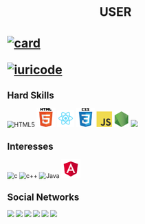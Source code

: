 <h1 align="center">USER<h1/>

[![card](https://github-readme-stats.vercel.app/api?username=alanchriss112114&theme=default)](https://github.com/alanchriss112114/)

[![iuricode](https://github-readme-stats.vercel.app/api/top-langs/?username=alanchriss112114&hide=html&layout=compact&theme=default)](https://github.com/alanchriss112114/)


## Hard Skills

<a><img height="40" src="https://imgur.com/UCSmwlz.png" alt="HTML5"/><a/>
<a><img height="44" src="https://raw.githubusercontent.com/github/explore/80688e429a7d4ef2fca1e82350fe8e3517d3494d/topics/html/html.png" alt="HTML5"/><a/>
<a><img height="40" src="https://raw.githubusercontent.com/github/explore/80688e429a7d4ef2fca1e82350fe8e3517d3494d/topics/react/react.png" alt="React"/><a/>
<a><img height="44" src="https://raw.githubusercontent.com/github/explore/80688e429a7d4ef2fca1e82350fe8e3517d3494d/topics/css/css.png" alt="CSS"/><a/>
<a><img height="36" src="https://raw.githubusercontent.com/github/explore/80688e429a7d4ef2fca1e82350fe8e3517d3494d/topics/javascript/javascript.png" alt="Javascript"/><a/>
<a><img height="36" src="https://raw.githubusercontent.com/github/explore/80688e429a7d4ef2fca1e82350fe8e3517d3494d/topics/nodejs/nodejs.png" alt="Nodejs"/><a/>
<a><img height="44" src="https://imgur.com/iJTfBwy.png"/><a/>


## Interesses

<a><img height="44" src="https://cdn.iconscout.com/icon/free/png-512/c-programming-569564.png" alt="c"/><a/>
<a><img height="40" src="https://imgur.com/f3b7uly.png" alt="c++"/><a/>
<a><img height="40" src="https://imgur.com/8gX1qys.png" alt="Java"/><a/>
<a><img height="44" src="https://raw.githubusercontent.com/github/explore/80688e429a7d4ef2fca1e82350fe8e3517d3494d/topics/angular/angular.png" alt="Angular"/><a/>

## Social Networks
  
  
  
  <a href="www.google.com"><img src="https://img.shields.io/badge/LinkedIn-0077B5?style=for-the-badge&logo=linkedin&logoColor=white"/><a/>
  <a href="www.google.com"><img src="https://img.shields.io/badge/Instagram-E4405F?style=for-the-badge&logo=instagram&logoColor=white"/><a/>
  <a href="www.google.com"><img src="https://img.shields.io/badge/Twitter-1DA1F2?style=for-the-badge&logo=twitter&logoColor=white"/><a/>
  <a href="www.google.com"><img src="https://img.shields.io/badge/Facebook-1877F2?style=for-the-badge&logo=facebook&logoColor=white"/><a/>
  <a href="www.google.com"><img src="https://img.shields.io/badge/Gmail-D14836?style=for-the-badge&logo=gmail&logoColor=white"/><a/>
  <a href="www.google.com"><img src="https://img.shields.io/badge/Telegram-2CA5E0?style=for-the-badge&logo=telegram&logoColor=white"/><a/>
 

